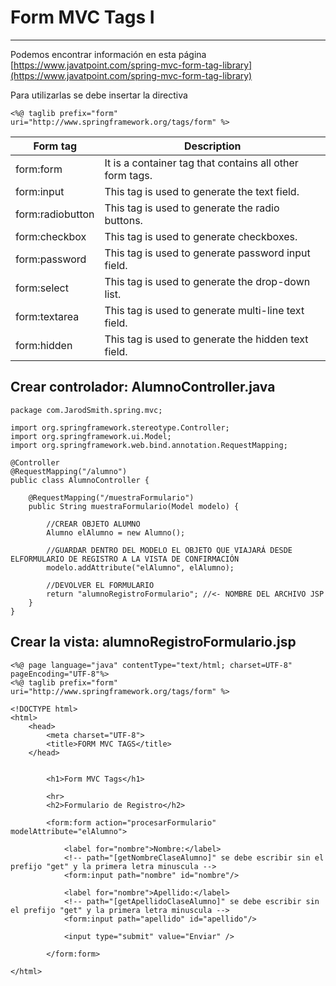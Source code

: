 # Form MVC Tags I

---

Podemos encontrar información en esta página [https://www.javatpoint.com/spring-mvc-form-tag-library](https://www.javatpoint.com/spring-mvc-form-tag-library)

Para utilizarlas se debe insertar la directiva

    <%@ taglib prefix="form" uri="http://www.springframework.org/tags/form" %>

|Form tag | Description
|- |-
|form:form  | It is a container tag that contains all other form tags.
|form:input | This tag is used to generate the text field.
|form:radiobutton   | This tag is used to generate the radio buttons.
|form:checkbox   | This tag is used to generate checkboxes.
|form:password   | This tag is used to generate password input field.
|form:select     | This tag is used to generate the drop-down list.
|form:textarea     | This tag is used to generate multi-line text field.
|form:hidden     | This tag is used to generate the hidden text field.

## Crear controlador: AlumnoController.java

    package com.JarodSmith.spring.mvc;

    import org.springframework.stereotype.Controller;
    import org.springframework.ui.Model;
    import org.springframework.web.bind.annotation.RequestMapping;

    @Controller
    @RequestMapping("/alumno")
    public class AlumnoController {

        @RequestMapping("/muestraFormulario")
        public String muestraFormulario(Model modelo) {
            
            //CREAR OBJETO ALUMNO
            Alumno elAlumno = new Alumno();
            
            //GUARDAR DENTRO DEL MODELO EL OBJETO QUE VIAJARÁ DESDE ELFORMULARIO DE REGISTRO A LA VISTA DE CONFIRMACIÓN
            modelo.addAttribute("elAlumno", elAlumno);
            
            //DEVOLVER EL FORMULARIO
            return "alumnoRegistroFormulario"; //<- NOMBRE DEL ARCHIVO JSP
        }
    }

## Crear la vista: alumnoRegistroFormulario.jsp

    <%@ page language="java" contentType="text/html; charset=UTF-8" pageEncoding="UTF-8"%>
    <%@ taglib prefix="form" uri="http://www.springframework.org/tags/form" %>
     
    <!DOCTYPE html>
    <html>
        <head>
            <meta charset="UTF-8">
            <title>FORM MVC TAGS</title>
        </head>


            <h1>Form MVC Tags</h1>
            
            <hr>
            <h2>Formulario de Registro</h2>
            
            <form:form action="procesarFormulario" modelAttribute="elAlumno">
            
                <label for="nombre">Nombre:</label>
                <!-- path="[getNombreClaseAlumno]" se debe escribir sin el prefijo "get" y la primera letra minuscula -->
                <form:input path="nombre" id="nombre"/>
                
                <label for="nombre">Apellido:</label>
                <!-- path="[getApellidoClaseAlumno]" se debe escribir sin el prefijo "get" y la primera letra minuscula -->
                <form:input path="apellido" id="apellido"/>
                
                <input type="submit" value="Enviar" />
            
            </form:form>

    </html>